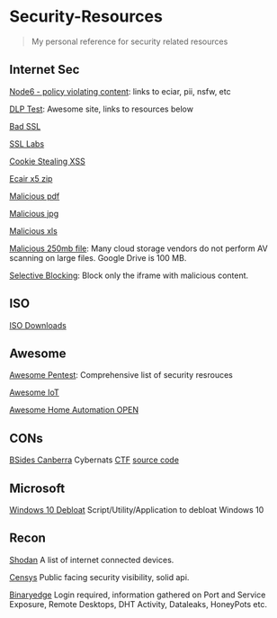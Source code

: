 # Security-Resources
> My personal reference for security related resources

## Internet Sec
[Node6 - policy violating content](http://node6.azurewebsites.net): links to eciar, pii, nsfw, etc

[DLP Test](dlp-test.tcp-udp.net): Awesome site, links to resources below 

[Bad SSL](https://github.com/chromium/badssl.com)

[SSL Labs](https://www.ssllabs.com/ssltest/viewMyClient.html)

[Cookie Stealing XSS](https://briandeitch.com/cookiestealer/index.html)

[Ecair x5 zip](http://34.213.79.65/files/eicar_5.zip)

[Malicious pdf](http://34.213.79.65/files/test.pdf)

[Malicious jpg](http://34.213.79.65/files/test.jpg)

[Malicious xls](http://34.213.79.65/files/REPRO-CVE-2009-0561.xls)

[Malicious 250mb file](https://drive.google.com/open?id=1nVtsGNt5zWMg5aNvO84fWjPzRt59OqZu): Many cloud storage vendors do not perform AV scanning on large files.  Google Drive is 100 MB.

[Selective Blocking](http://34.213.79.65/files/wikipedia.html): Block only the iframe with malicious content.


## ISO
[ISO Downloads](https://standards.iso.org/ittf/PubliclyAvailableStandards/)

## Awesome
[Awesome Pentest](https://github.com/enaqx/awesome-pentest): Comprehensive list of security resrouces

[Awesome IoT](https://github.com/HQarroum/awesome-iot)

[Awesome Home Automation OPEN](https://github.com/pfalcon/awesome-smarthome) 

## CONs
[BSides Canberra](https://www.bsidesau.com.au/) Cybernats [CTF](https://www.bsidesau.com.au/ctf.html) [source code](https://gitlab.com/cybears/fall-of-cybeartron)

## Microsoft 
[Windows 10 Debloat](https://github.com/Sycnex/Windows10Debloater) Script/Utility/Application to debloat Windows 10

## Recon
[Shodan](https://www.shodan.io/) A list of internet connected devices.

[Censys](https://censys.io/) Public facing security visibility, solid api.

[Binaryedge](https://app.binaryedge.io/) Login required, information gathered on Port and Service Exposure, Remote Desktops, DHT Activity, Dataleaks, HoneyPots etc.


